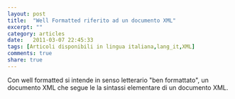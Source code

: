 ```yaml
---
layout: post
title:  "Well Formatted riferito ad un documento XML"
excerpt: ""
category: articles
date:   2011-03-07 22:45:33
tags: [Articoli disponibili in lingua italiana,lang_it,XML]
comments: true
share: true
---
```

Con well formatted si intende in senso letterario "ben formattato", un documento XML che segue le la sintassi elementare di un documento XML.
